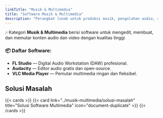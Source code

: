 ```yaml
---
linkTitle: "Musik & Multimedia"
title: "Software Musik & Multimedia"
description: "Perangkat lunak untuk produksi musik, pengolahan audio, serta pemutaran multimedia."
---
```


🎶 Kategori **Musik & Multimedia** berisi software untuk mengedit, membuat, dan memutar konten audio dan video dengan kualitas tinggi.

<!--more-->

### 📦 Daftar Software:

- **FL Studio** — Digital Audio Workstation (DAW) profesional.
- **Audacity** — Editor audio gratis dan open-source.
- **VLC Media Player** — Pemutar multimedia ringan dan fleksibel.

## Solusi Masalah

{{< cards >}}
  {{< card link="../musik-multimedia/solusi-masalah" title="Solusi Software Multimedia" icon="document-duplicate" >}}
{{< /cards >}}